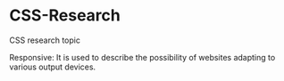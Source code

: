 # CSS-Research
CSS research topic

Responsive:
It is used to describe the possibility of websites adapting to various output devices. 
